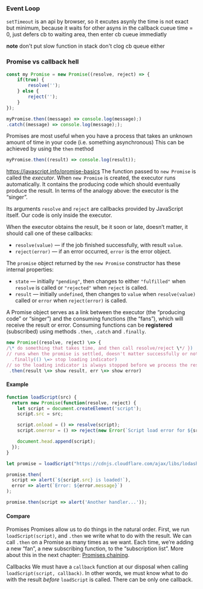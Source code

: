 
### Event Loop
`setTimeout` is an api by browser, so it excutes asynly
the time is not exact but minimum, because it waits for other asyns in the callback cueue
time = 0, just defers cb to waiting area, then enter cb cueue immediatly 

**note**
don't put slow function in stack
don't clog cb queue either

### Promise vs callback hell
```js
const my Promise = new Promise((resolve, reject) => {
	if(true) {
		resolve('');
	} else {
		reject('');
	}
});

myPromise.then((message) => console.log(message);)
.catch((message) => console.log(message););
```

Promises are most useful when you have a process that takes an unknown amount of time in your code (i.e. something asynchronous)
 This can be achieved by using the `then` method
 ```js
 myPromise.then((result) => console.log(result));
 ```
 
 https://javascript.info/promise-basics
 The function passed to `new Promise` is called the _executor_. 
 When `new Promise` is created, the executor runs automatically.
 It contains the producing code which should eventually produce the result.
 In terms of the analogy above: the executor is the “singer”.
 
 Its arguments `resolve` and `reject` are callbacks provided by JavaScript itself. Our code is only inside the executor.

When the executor obtains the result, be it soon or late, doesn’t matter, it should call one of these callbacks:

-   `resolve(value)` — if the job finished successfully, with result `value`.
-   `reject(error)` — if an error occurred, `error` is the error object.

The `promise` object returned by the `new Promise` constructor has these internal properties:

-   `state` — initially `"pending"`, then changes to either `"fulfilled"` when `resolve` is called or `"rejected"` when `reject` is called.
-   `result` — initially `undefined`, then changes to `value` when `resolve(value)` called or `error` when `reject(error)` is called.

A Promise object serves as a link between the executor (the “producing code” or “singer”) and the consuming functions (the “fans”), which will receive the result or error. 
Consuming functions can be **registered** (subscribed) using methods `.then`, `.catch` and `.finally`.
```js
new Promise((resolve, reject) \=> { 
/\* do something that takes time, and then call resolve/reject \*/ }) 
// runs when the promise is settled, doesn't matter successfully or not
  .finally(() \=> stop loading indicator)
// so the loading indicator is always stopped before we process the result/error
 .then(result \=> show result, err \=> show error)
```

#### Example
```js
function loadScript(src) {
  return new Promise(function(resolve, reject) {
    let script = document.createElement('script');
    script.src = src;

    script.onload = () => resolve(script);
    script.onerror = () => reject(new Error(`Script load error for ${src}`));

    document.head.append(script);
  });
}

let promise = loadScript("https://cdnjs.cloudflare.com/ajax/libs/lodash.js/4.17.11/lodash.js");

promise.then(
  script => alert(`${script.src} is loaded!`),
  error => alert(`Error: ${error.message}`)
);

promise.then(script => alert('Another handler...'));
```

#### Compare
Promises
Promises allow us to do things in the natural order. First, we run `loadScript(script)`, and `.then` we write what to do with the result.
We can call `.then` on a Promise as many times as we want. Each time, we’re adding a new “fan”, a new subscribing function, to the “subscription list”. More about this in the next chapter: [Promises chaining](https://javascript.info/promise-chaining).

Callbacks
We must have a `callback` function at our disposal when calling `loadScript(script, callback)`. In other words, we must know what to do with the result _before_ `loadScript` is called.
There can be only one callback.